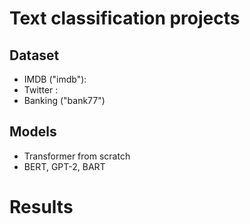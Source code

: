 # Text classification projects

## Dataset 
- IMDB ("imdb"): 
- Twitter :
- Banking ("bank77")

## Models
- Transformer from scratch
- BERT, GPT-2, BART

# Results
